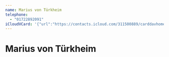 ```yaml
---
name: Marius von Türkheim
telephone:
  - "01722892091"
iCloudVCard: '{"url":"https://contacts.icloud.com/311500889/carddavhome/card/74808A20-F0C5-423A-A549-AA5C6DA526EC.vcf","etag":"\"lj0dqtgf\"","data":"BEGIN:VCARD\r\nVERSION:3.0\r\nFN:\r\nN:von Türkheim;Marius;;;\r\nUID:416879B1-5204-43CB-AA55-301958327940\r\nPRODID:-//Apple Inc.//iOS 16.5//EN\r\nREV:2025-04-03T22:03:47Z\r\nORG:;\r\nTEL:01722892091\r\nEND:VCARD"}'
---
```

# Marius von Türkheim
